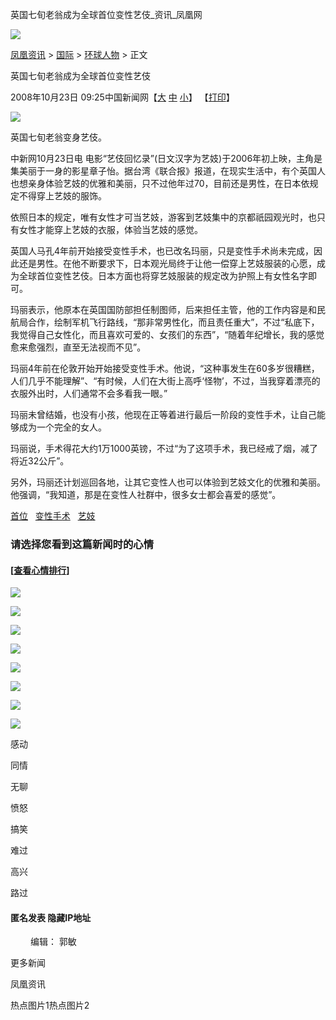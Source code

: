 英国七旬老翁成为全球首位变性艺伎\_资讯\_凤凰网

[![](http://img.ifeng.com/tres/pub_res/image/singlepage_v3/logo_news.gif)](http://news.ifeng.com)

[凤凰资讯](http://news.ifeng.com/) > [国际](http://news.ifeng.com/world/) > [环球人物](http://news.ifeng.com/world/person/) > 正文

英国七旬老翁成为全球首位变性艺伎

2008年10月23日 09:25中国新闻网【[大](javascript:zoomDoc\(16\);) [中](javascript:zoomDoc\(14\);) [小](javascript:zoomDoc\(12\);)】 【[打印](#)】

![](http://img.ifeng.com/hres/200810/23/09/64dc4092e67db31a1007b5d1a9014803.jpg)

英国七旬老翁变身艺伎。

中新网10月23日电 电影“艺伎回忆录”(日文汉字为艺妓)于2006年初上映，主角是集美丽于一身的影星章子怡。据台湾《联合报》报道，在现实生活中，有个英国人也想亲身体验艺妓的优雅和美丽，只不过他年过70，目前还是男性，在日本依规定不得穿上艺妓的服饰。

依照日本的规定，唯有女性才可当艺妓，游客到艺妓集中的京都祇园观光时，也只有女性才能穿上艺妓的衣服，体验当艺妓的感觉。

英国人马孔4年前开始接受变性手术，也已改名玛丽，只是变性手术尚未完成，因此还是男性。在他不断要求下，日本观光局终于让他一偿穿上艺妓服装的心愿，成为全球首位变性艺伎。日本方面也将穿艺妓服装的规定改为护照上有女性名字即可。

玛丽表示，他原本在英国国防部担任制图师，后来担任主管，他的工作内容是和民航局合作，绘制军机飞行路线，“那非常男性化，而且责任重大”，不过“私底下，我觉得自己女性化，而且喜欢可爱的、女孩们的东西”，“随着年纪增长，我的感觉愈来愈强烈，直至无法视而不见”。

玛丽4年前在伦敦开始开始接受变性手术。他说，“这种事发生在60多岁很糟糕，人们几乎不能理解”、“有时候，人们在大街上高呼‘怪物’，不过，当我穿着漂亮的衣服外出时，人们通常不会多看我一眼。”

玛丽未曾结婚，也没有小孩，他现在正等着进行最后一阶段的变性手术，让自己能够成为一个完全的女人。

玛丽说，手术得花大约1万1000英镑，不过“为了这项手术，我已经戒了烟，减了将近32公斤”。

另外，玛丽还计划巡回各地，让其它变性人也可以体验到艺妓文化的优雅和美丽。他强调，“我知道，那是在变性人社群中，很多女士都会喜爱的感觉”。

[首位](#)   [变性手术](#)   [艺妓](#)  

### 请选择您看到这篇新闻时的心情

#### \[[查看心情排行](http://cmt.ifeng.com/leaveword/mood/mood_rank.jsp)\]

![](http://img.ifeng.com/tres/appres/images/mood/motion_01.gif)

![](http://img.ifeng.com/tres/appres/images/mood/motion_02.gif)

![](http://img.ifeng.com/tres/appres/images/mood/motion_03.gif)

![](http://img.ifeng.com/tres/appres/images/mood/motion_04.gif)

![](http://img.ifeng.com/tres/appres/images/mood/motion_05.gif)

![](http://img.ifeng.com/tres/appres/images/mood/motion_06.gif)

![](http://img.ifeng.com/tres/appres/images/mood/motion_07.gif)

![](http://img.ifeng.com/tres/appres/images/mood/motion_08.gif)

感动

同情

无聊

愤怒

搞笑

难过

高兴

路过

#### 匿名发表 隐藏IP地址

　　 编辑： 郭敏

更多新闻

凤凰资讯

热点图片1热点图片2